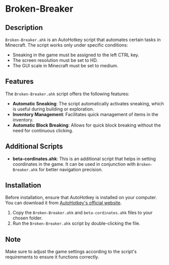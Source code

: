 # Broken-Breaker

## Description

`Broken-Breaker.ahk` is an AutoHotkey script that automates certain tasks in Minecraft. The script works only under specific conditions:

- Sneaking in the game must be assigned to the left CTRL key.
- The screen resolution must be set to HD.
- The GUI scale in Minecraft must be set to medium.

## Features

The `Broken-Breaker.ahk` script offers the following features:

- **Automatic Sneaking**: The script automatically activates sneaking, which is useful during building or exploration.
- **Inventory Management**: Facilitates quick management of items in the inventory.
- **Automatic Block Breaking**: Allows for quick block breaking without the need for continuous clicking.

## Additional Scripts

- **beta-cordinates.ahk**: This is an additional script that helps in setting coordinates in the game. It can be used in conjunction with `Broken-Breaker.ahk` for better navigation precision.

## Installation

Before installation, ensure that AutoHotkey is installed on your computer. You can download it from [AutoHotkey's official website](https://www.autohotkey.com/).
1. Copy the `Broken-Breaker.ahk` and `beta-cordinates.ahk` files to your chosen folder.
2. Run the `Broken-Breaker.ahk` script by double-clicking the file.

## Note

Make sure to adjust the game settings according to the script's requirements to ensure it functions correctly. 